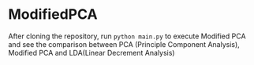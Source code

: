 # ModifiedPCA

After cloning the repository, run `python main.py` to execute Modified PCA and see the comparison between PCA (Principle Component Analysis), Modified PCA and LDA(Linear Decrement Analysis)
